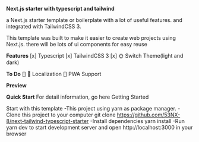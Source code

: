 **Next.js starter with typescript and tailwind**

a Next.js starter template or boilerplate with a lot of useful features. and integrated with TailwindCSS 3.

This template was built to make it easier to create web projects using Next.js. there will be lots of ui components for easy reuse

**Features**
[x] Typescript
[x] TailwindCSS 3
[x] 🌞 Switch Theme(light and dark)

**To Do**
[] 🚩 Localization
[] PWA Support

**Preview**

**Quick Start**
For detail information, go here Getting Started

Start with this template
-This project using yarn as package manager.
-Clone this project to your computer git clone https://github.com/53NX-8/next-tailwind-typescript-starter
-Install dependencies yarn install
-Run yarn dev to start development server and open http://localhost:3000 in your browser
